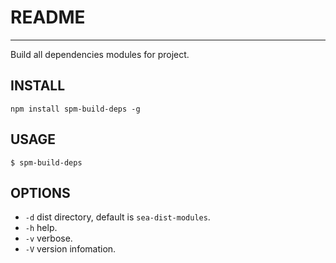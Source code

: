
# README

----

Build all dependencies modules for project.

## INSTALL

```
npm install spm-build-deps -g
```

## USAGE

```
$ spm-build-deps
```

## OPTIONS

* `-d` dist directory, default is `sea-dist-modules`.
* `-h` help.
* `-v` verbose.
* `-V` version infomation.
